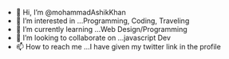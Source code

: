 - 👋 Hi, I’m @mohammadAshikKhan
- 👀 I’m interested in ...Programming, Coding, Traveling
- 🌱 I’m currently learning ...Web Design/Programming 
- 💞️ I’m looking to collaborate on ...javascript Dev
- 📫 How to reach me ...I have given my twitter link in the profile

<!---
mohammadAshikKhan/mohammadAshikKhan is a ✨ special ✨ repository because its `README.md` (this file) appears on your GitHub profile.
You can click the Preview link to take a look at your changes.
--->
